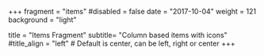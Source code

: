 +++
fragment = "items"
#disabled = false
date = "2017-10-04"
weight = 121
background = "light"

title = "Items Fragment"
subtitle= "Column based items with icons"
#title_align = "left" # Default is center, can be left, right or center
+++
